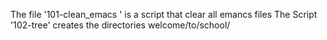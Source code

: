 The file '101-clean_emacs ' is a script that clear all emancs files 
 The Script '102-tree' creates the directories welcome/to/school/
